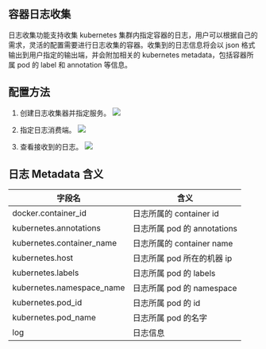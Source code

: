 ## 容器日志收集

日志收集功能支持收集 kubernetes 集群内指定容器的日志，用户可以根据自己的需求，灵活的配置需要进行日志收集的容器。收集到的日志信息将会以 json 格式输出到用户指定的输出端，并会附加相关的 kubernetes metadata，包括容器所属 pod 的 label 和 annotation 等信息。

## 配置方法

1. 创建日志收集器并指定服务。
![][1]

2. 指定日志消费端。
![][2]

3. 查看接收到的日志。
![][3]


## 日志 Metadata 含义
字段名 | 含义
--- | ---
docker.container_id | 日志所属的 container id
kubernetes.annotations | 日志所属 pod 的 annotations
kubernetes.container_name | 日志所属的 container name
kubernetes.host | 日志所属 pod 所在的机器 ip
kubernetes.labels | 日志所属 pod 的 labels
kubernetes.namespace_name | 日志所属 pod 的 namespace
kubernetes.pod_id | 日志所属 pod 的 id
kubernetes.pod_name | 日志所属 pod 的名字
log | 日志信息

[1]:http://imgcache.tcecqpoc.fsphere.cn/image/mc.qcloudimg.com/static/img/9551fc9f7594eded7e24a3c09486bd43/image.jpeg
[2]:http://imgcache.tcecqpoc.fsphere.cn/image/mc.qcloudimg.com/static/img/0fe6bed71772b09231771e320a789e9d/image.jpeg
[3]:http://imgcache.tcecqpoc.fsphere.cn/image/mc.qcloudimg.com/static/img/1424653e838aeb76be107f7cf07eb3bc/containerlog.jpeg

